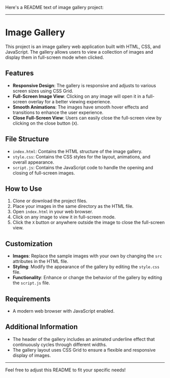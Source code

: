 Here's a README text of image gallery project:

---

# Image Gallery

This project is an image gallery web application built with HTML, CSS, and JavaScript. The gallery allows users to view a collection of images and display them in full-screen mode when clicked.

## Features

- **Responsive Design**: The gallery is responsive and adjusts to various screen sizes using CSS Grid.
- **Full-Screen Image View**: Clicking on any image will open it in a full-screen overlay for a better viewing experience.
- **Smooth Animations**: The images have smooth hover effects and transitions to enhance the user experience.
- **Close Full-Screen View**: Users can easily close the full-screen view by clicking on the close button (`X`).

## File Structure

- `index.html`: Contains the HTML structure of the image gallery.
- `style.css`: Contains the CSS styles for the layout, animations, and overall appearance.
- `script.js`: Contains the JavaScript code to handle the opening and closing of full-screen images.

## How to Use

1. Clone or download the project files.
2. Place your images in the same directory as the HTML file.
3. Open `index.html` in your web browser.
4. Click on any image to view it in full-screen mode.
5. Click the `X` button or anywhere outside the image to close the full-screen view.

## Customization

- **Images**: Replace the sample images with your own by changing the `src` attributes in the HTML file.
- **Styling**: Modify the appearance of the gallery by editing the `style.css` file.
- **Functionality**: Enhance or change the behavior of the gallery by editing the `script.js` file.

## Requirements

- A modern web browser with JavaScript enabled.

## Additional Information

- The header of the gallery includes an animated underline effect that continuously cycles through different widths.
- The gallery layout uses CSS Grid to ensure a flexible and responsive display of images.

---

Feel free to adjust this README to fit your specific needs!
